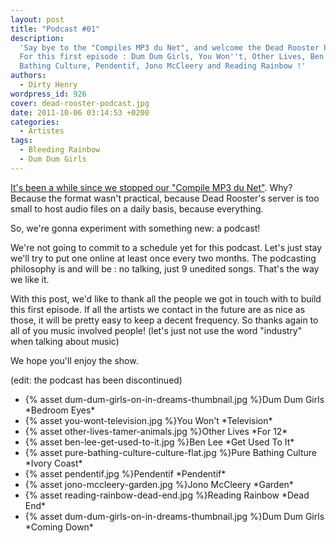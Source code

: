 ```yaml
---
layout: post
title: "Podcast #01"
description:
  'Say bye to the "Compiles MP3 du Net", and welcome the Dead Rooster Podcast !
  For this first episode : Dum Dum Girls, You Won''t, Other Lives, Ben Lee, Pure
  Bathing Culture, Pendentif, Jono McCleery and Reading Rainbow !'
authors:
  - Dirty Henry
wordpress_id: 926
cover: dead-rooster-podcast.jpg
date: 2011-10-06 03:14:53 +0200
categories:
  - Artistes
tags:
  - Bleeding Rainbow
  - Dum Dum Girls
---
```


[It's been a while since we stopped our "Compile MP3 du Net"](725). Why? Because
the format wasn't practical, because Dead Rooster's server is too small to host
audio files on a daily basis, because everything.

So, we're gonna experiment with something new: a podcast!

We're not going to commit to a schedule yet for this podcast. Let's just stay
we'll try to put one online at least once every two months. The podcasting
philosophy is and will be : no talking, just 9 unedited songs. That's the way we
like it.

With this post, we'd like to thank all the people we got in touch with to build
this first episode. If all the artists we contact in the future are as nice as
those, it will be pretty easy to keep a decent frequency. So thanks again to all
of you music involved people! (let's just not use the word "industry" when
talking about music)

We hope you'll enjoy the show.

(edit: the podcast has been discontinued)

<ul class="polaroids">
<li><div class=polaroid>{% asset dum-dum-girls-on-in-dreams-thumbnail.jpg %}Dum Dum Girls
*Bedroom Eyes*</div></li>
<li><div class=polaroid>{% asset you-wont-television.jpg %}You Won't
*Television*</div></li>
<li><div class=polaroid>{% asset other-lives-tamer-animals.jpg %}Other Lives
*For 12*</div></li>
<li><div class=polaroid>{% asset ben-lee-get-used-to-it.jpg %}Ben Lee
*Get Used To It*</div></li>
<li><div class=polaroid>{% asset pure-bathing-culture-culture-flat.jpg %}Pure Bathing Culture
*Ivory Coast*</div></li>
<li><div class=polaroid>{% asset pendentif.jpg %}Pendentif
*Pendentif*</div></li>
<li><div class=polaroid>{% asset jono-mccleery-garden.jpg %}Jono McCleery
*Garden*</div></li>
<li><div class=polaroid>{% asset reading-rainbow-dead-end.jpg %}Reading Rainbow
*Dead End*</div></li>
<li><div class=polaroid>{% asset dum-dum-girls-on-in-dreams-thumbnail.jpg %}Dum Dum Girls
*Coming Down*</div></li>
</ul>

